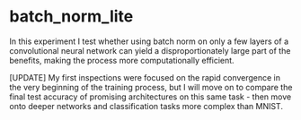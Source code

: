 # batch_norm_lite
In this experiment I test whether using batch norm on only a few layers of a convolutional neural network can yield a disproportionately large part of the benefits, making the process more computationally efficient.



[UPDATE]
My first inspections were focused on the rapid convergence in the very beginning of the training process, but I will move on to compare the final test accuracy of promising architectures on this same task - then move onto deeper networks and classification tasks more complex than MNIST.
